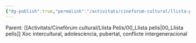 ```yaml
---
{"dg-publish":true,"permalink":"/activitats/cineforum-cultural/llista-pelis/026-turning-red/"}
---
```


Parent: [[Activitats/Cinefòrum cultural/Llista Pelis/00_Llista pelis\|00_Llista pelis]]
    Xoc intercultural, adolescència, pubertat, conflicte intergeneracional